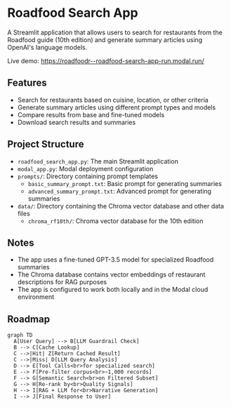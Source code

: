 # Roadfood Search App

A Streamlit application that allows users to search for restaurants from the Roadfood guide (10th edition) and generate summary articles using OpenAI's language models.

Live demo: https://roadfoodr--roadfood-search-app-run.modal.run/

## Features

- Search for restaurants based on cuisine, location, or other criteria
- Generate summary articles using different prompt types and models
- Compare results from base and fine-tuned models
- Download search results and summaries


## Project Structure

- `roadfood_search_app.py`: The main Streamlit application
- `modal_app.py`: Modal deployment configuration
- `prompts/`: Directory containing prompt templates
  - `basic_summary_prompt.txt`: Basic prompt for generating summaries
  - `advanced_summary_prompt.txt`: Advanced prompt for generating summaries
- `data/`: Directory containing the Chroma vector database and other data files
  - `chroma_rf10th/`: Chroma vector database for the 10th edition

## Notes

- The app uses a fine-tuned GPT-3.5 model for specialized Roadfood summaries
- The Chroma database contains vector embeddings of restaurant descriptions for RAG purposes
- The app is configured to work both locally and in the Modal cloud environment

## Roadmap

```mermaid
graph TD
  A[User Query] --> B[LLM Guardrail Check]
  B --> C[Cache Lookup]
  C -->|Hit| Z[Return Cached Result]
  C -->|Miss| D[LLM Query Analysis]
  D --> E[Tool Calls<br>for specialized search]
  E --> F[Pre-filter corpus<br>~1,000 records]
  F --> G[Semantic Search<br>on Filtered Subset]
  G --> H[Re-rank by<br>Quality Signals]
  H --> I[RAG + LLM for<br>Narrative Generation]
  I --> J[Final Response to User]
```
